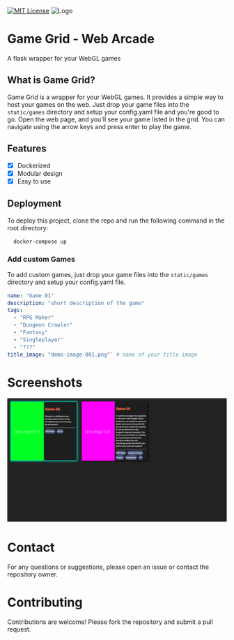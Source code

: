 [![MIT License](https://img.shields.io/badge/License-MIT-green.svg)](https://choosealicense.com/licenses/mit/)
![Logo](https://dev-to-uploads.s3.amazonaws.com/uploads/articles/th5xamgrr6se0x5ro4g6.png)
# Game Grid - Web Arcade
A flask wrapper for your WebGL games

## What is Game Grid?
Game Grid is a wrapper for your WebGL games. It provides a simple way to host your games on the web.
Just drop your game files into the `static/games` directory and setup your config.yaml file and you're good to go.
Open the web page, and you'll see your game listed in the grid. You can navigate using the arrow keys and press enter to play the game. 

## Features
- [x] Dockerized
- [x] Modular design
- [x] Easy to use
## Deployment

To deploy this project, clone the repo and run the following command in the root directory:

```bash
  docker-compose up
```
### Add custom Games
To add custom games, just drop your game files into the `static/games` directory and setup your config.yaml file.
```yaml
name: "Game 01"
description: "short description of the game"
tags:
  - "RPG Maker"
  - "Dungeon Crawler"
  - "Fantasy"
  - "Singleplayer"
  - "???"
title_image: "demo-image-001.png"` # name of your title image
```
# Screenshots
![App Screenshot](img/title.png)

# Contact
For any questions or suggestions, please open an issue or contact the repository owner.

# Contributing
Contributions are welcome! Please fork the repository and submit a pull request.